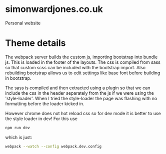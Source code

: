 # simonwardjones.co.uk
Personal website


# Theme details

The webpack server builds the custom js, importing bootstrap into bundle js. This is loaded in the footer of the layouts.
The css is compiled from sass so that custom scss can be included with the bootstrap import. Also rebuilding bootstrap allows us to edit settings like base font before building in bootstrap.

The sass is compiled and then extracted using a plugin so that we can include the css in the header separately from the js if we were using the 'style-loader'. When I tried the style-loader the page was flashing with no formatting before the loader kicked in.

However chrome does not hot reload css so for dev mode it is better to use the style loader in dev! For this use

```bash
npm run dev
```
which is just:
```bash
webpack --watch --config webpack.dev.config
```